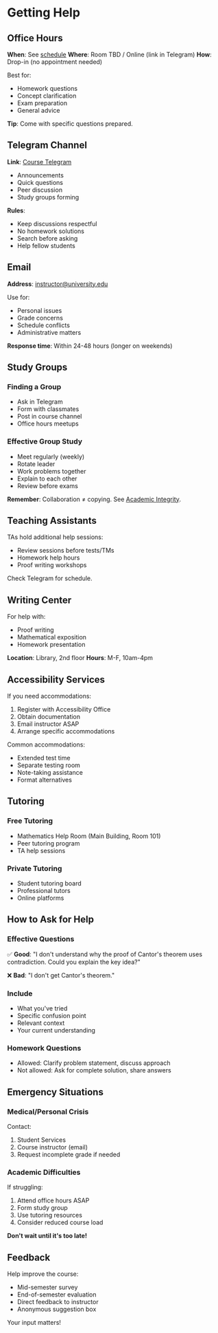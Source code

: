 # Getting Help

## Office Hours

**When**: See [schedule](../course/schedule/weekly.md)
**Where**: Room TBD / Online (link in Telegram)
**How**: Drop-in (no appointment needed)

Best for:

- Homework questions
- Concept clarification
- Exam preparation
- General advice

**Tip**: Come with specific questions prepared.

## Telegram Channel

**Link**: [Course Telegram](https://t.me/discrete_math_course)

- Announcements
- Quick questions
- Peer discussion
- Study groups forming

**Rules**:

- Keep discussions respectful
- No homework solutions
- Search before asking
- Help fellow students

## Email

**Address**: <instructor@university.edu>

Use for:

- Personal issues
- Grade concerns
- Schedule conflicts
- Administrative matters

**Response time**: Within 24-48 hours (longer on weekends)

## Study Groups

### Finding a Group

- Ask in Telegram
- Form with classmates
- Post in course channel
- Office hours meetups

### Effective Group Study

- Meet regularly (weekly)
- Rotate leader
- Work problems together
- Explain to each other
- Review before exams

**Remember**: Collaboration ≠ copying. See [Academic Integrity](../course/grading/policies.md).

## Teaching Assistants

TAs hold additional help sessions:

- Review sessions before tests/TMs
- Homework help hours
- Proof writing workshops

Check Telegram for schedule.

## Writing Center

For help with:

- Proof writing
- Mathematical exposition
- Homework presentation

**Location**: Library, 2nd floor
**Hours**: M-F, 10am-4pm

## Accessibility Services

If you need accommodations:

1. Register with Accessibility Office
2. Obtain documentation
3. Email instructor ASAP
4. Arrange specific accommodations

Common accommodations:

- Extended test time
- Separate testing room
- Note-taking assistance
- Format alternatives

## Tutoring

### Free Tutoring

- Mathematics Help Room (Main Building, Room 101)
- Peer tutoring program
- TA help sessions

### Private Tutoring

- Student tutoring board
- Professional tutors
- Online platforms

## How to Ask for Help

### Effective Questions

✅ **Good**: "I don't understand why the proof of Cantor's theorem uses contradiction. Could you explain the key idea?"

❌ **Bad**: "I don't get Cantor's theorem."

### Include

- What you've tried
- Specific confusion point
- Relevant context
- Your current understanding

### Homework Questions

- Allowed: Clarify problem statement, discuss approach
- Not allowed: Ask for complete solution, share answers

## Emergency Situations

### Medical/Personal Crisis

Contact:

1. Student Services
2. Course instructor (email)
3. Request incomplete grade if needed

### Academic Difficulties

If struggling:

1. Attend office hours ASAP
2. Form study group
3. Use tutoring resources
4. Consider reduced course load

**Don't wait until it's too late!**

## Feedback

Help improve the course:

- Mid-semester survey
- End-of-semester evaluation
- Direct feedback to instructor
- Anonymous suggestion box

Your input matters!
